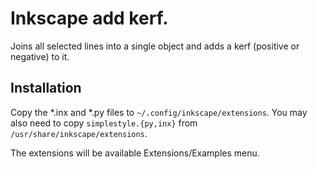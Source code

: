# Inkscape add kerf.
Joins all selected lines into a single object and adds a kerf (positive or negative) to it.

## Installation
Copy the \*.inx and \*.py files to `~/.config/inkscape/extensions`. You may also need to copy `simplestyle.{py,inx}` from `/usr/share/inkscape/extensions`.

The extensions will be available Extensions/Examples menu.
